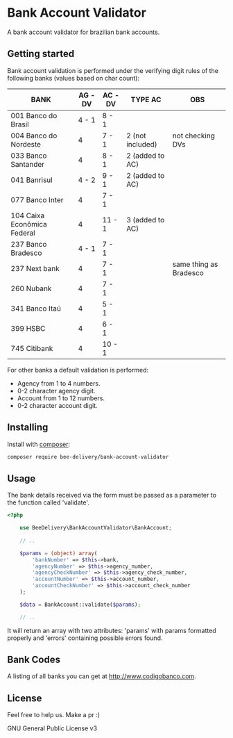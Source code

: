 # Bank Account Validator

A bank account validator for brazilian bank accounts.

## Getting started

Bank account validation is performed under the verifying digit rules of the following banks (values based on char count):

| BANK | AG - DV | AC - DV | TYPE AC | OBS |
| --- | --- | --- | --- | --- |
| 001 Banco do Brasil | 4  -  1 | 8  -  1 |	| |  
| 004 Banco do Nordeste	| 4 | 7  -  1 | 2 (not included) | not checking DVs	|
| 033 Banco Santander | 4 | 8  -  1 | 2 (added to AC) | |	
| 041 Banrisul | 4  -  2 | 9  -  1 | 2 (added to AC) | |		
| 077 Banco Inter | 4 | 7  -  1 | | |
| 104 Caixa Econômica Federal | 4 | 11 -  1 | 3 (added to AC) | |
| 237 Banco Bradesco | 4  -  1 | 7  -  1 | | |
| 237 Next bank	| 4 | 7  -  1 |  | same thing as Bradesco |
| 260 Nubank | 4 | 7  -  1 | | |
| 341 Banco Itaú | 4 | 5  -  1 | | |
| 399 HSBC | 4 | 6  -  1 |  | |         
| 745 Citibank | 4 | 10 -  1 |  | |   

For other banks a default validation is performed:

* Agency from 1 to 4 numbers.
* 0-2 character agency digit.
* Account from 1 to 12 numbers.
* 0-2 character account digit.

## Installing

Install with [composer](https://getcomposer.org/):

```bash
composer require bee-delivery/bank-account-validator
```

## Usage

The bank details received via the form must be passed as a parameter to the function called 'validate'.

```php
<?php

    use BeeDelivery\BankAccountValidator\BankAccount;
    
    // ..

    $params = (object) array(
        'bankNumber' => $this->bank,
        'agencyNumber' => $this->agency_number,
        'agencyCheckNumber' => $this->agency_check_number,
        'accountNumber' => $this->account_number,
        'accountCheckNumber' => $this->account_check_number
    );

    $data = BankAccount::validate($params);

    // ..
```

It will return an array with two attributes: 'params' with params formatted properly and 'errors' containing possible errors found.

## Bank Codes

A listing of all banks you can get at http://www.codigobanco.com.

## License

Feel free to help us. Make a pr :)

GNU General Public License v3
